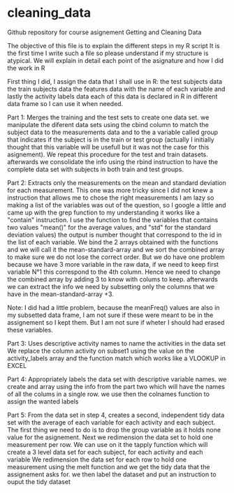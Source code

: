 cleaning_data
=============

Github repository for course asignement Getting and Cleaning Data

The objective of this file is to explain the different steps in my R script
It is the first time I write such a file so please understand if my structure is atypical.
We will explain in detail each point of the asignature and how I did the work in R


First thing I did, I assign the data that I shall use in R:
      the test subjects data
      the train subjects data
      the features data with the name of each variable
      and lastly the activity labels data
each of this data is declared in R in different data frame so I can use it when needed.


Part 1: Merges the training and the test sets to create one data set.
we manipulate the diferent data sets using the cbind column to match the subject data to the measurements data 
    and to the a variable called group that indicates if the subject is in the train or test group (actually I
    initially thought that this variable will be usefull but it was not the case for this asignement).
We repeat this procedure for the test and train datasets.
afterwards we consolidate the info using the rbind instruction to have the complete data set with subjects in both
  train and test groups.


Part 2: Extracts only the measurements on the mean and standard deviation for each measurement. 
This one was more tricky since I did not knew a instruction that allows me to chose the right measurements
I am lazy so making a list of the variables was out of the question, so I google a little and came up with the grep function
    to my understanding it works like a "contain" instruction. 
I use the function to find the variables that contains two values "mean()" for the average values, and "std" for the standard   deviation values) the output is number thought that correspond to the id in the list of each variable.
We bind the 2 arrays obtained with the functions and we will call it the mean-standard-array and we sort the combined array   to make sure we do not lose the correct order.
But we do have one problem because we have 3 more variable in the raw data, if we need to keep first variable N°1 this         correspond to the 4th column. Hence we need to change the combined array by adding 3 to know with colums to keep.
afterwards we can extract the info we need by subsetting only the columns that we have in the mean-standard-array +3.

Note: I did had a little problem, because the meanFreq() values are also in my subsetted data frame, I am not sure if these were meant to be in the assignement so I kept them. But I am not sure if wheter I should had erased these variables.


Part 3: Uses descriptive activity names to name the activities in the data set
We replace the column activity on subset1 using the value on the activity_labels array and the function match which 
  works like a VLOOKUP in EXCEL


Part 4: Appropriately labels the data set with descriptive variable names. 
we create and array using the info from the part two which will have the names of all the colums in a single row.
we use then the colnames function to assign the wanted labels


Part 5: From the data set in step 4, creates a second, independent tidy data set with the average of each variable for each  activity and each subject.
The first thing we need to do is to drop the group variable as it holds none value for the asignement.
Next we redimension the data set to hold one measurement per row.
We can use on it the tapply function which will create a 3 level data set for each subject, for each activity and each             variable
We redimension the data set for each row to hold one measurement using the melt function and we get the tidy data that the       assignement asks for.
we then label the dataset and put an instruction to ouput the tidy dataset


  
  


